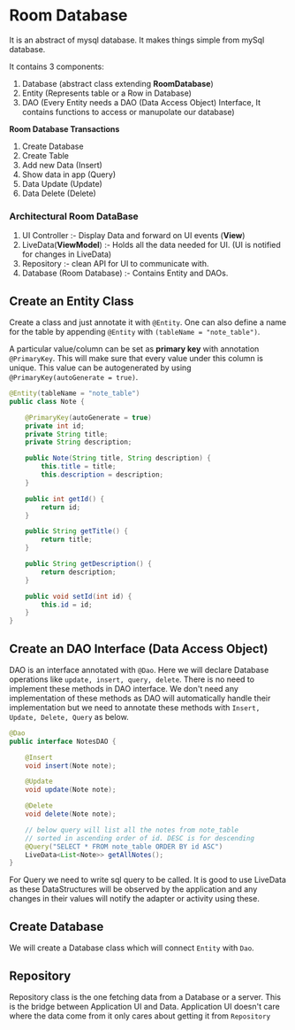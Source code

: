 # Room Database

It is an abstract of mysql database. It makes things simple from mySql database.

It contains 3 components:

1. Database (abstract class extending **RoomDatabase**)
2. Entity (Represents table or a Row in Database)
3. DAO (Every Entity needs a DAO (Data Access Object) Interface, It contains functions to access or manupolate our database)

**Room Database Transactions**

1. Create Database
2. Create Table
3. Add new Data (Insert)
4. Show data in app (Query)
5. Data Update (Update)
6. Data Delete (Delete)

### Architectural Room DataBase

1. UI Controller :- Display Data and forward on UI events (**View**)
2. LiveData(**ViewModel**) :- Holds all the data needed for UI. (UI is notified for changes in LiveData)
3. Repository :-  clean API for UI to communicate with.
4. Database (Room Database) :- Contains Entity and DAOs.





## Create an Entity Class

Create a class and just annotate it with `@Entity`. One can also define a name for the table by appending `@Entity` with `(tableName = "note_table")`. 

A particular value/column can be set as **primary key** with annotation `@PrimaryKey`. This will make sure that every value under this column is unique. This value can be autogenerated by using `@PrimaryKey(autoGenerate = true)`. 

```java
@Entity(tableName = "note_table")
public class Note {

    @PrimaryKey(autoGenerate = true)
    private int id;
    private String title;
    private String description;

    public Note(String title, String description) {
        this.title = title;
        this.description = description;
    }

    public int getId() {
        return id;
    }

    public String getTitle() {
        return title;
    }

    public String getDescription() {
        return description;
    }

    public void setId(int id) {
        this.id = id;
    }
}
```

 

## Create an DAO Interface (Data Access Object)

DAO is an interface annotated with `@Dao`. Here we will declare Database operations like `update, insert, query, delete`. There is no need to implement these methods in DAO interface. We don't need any implementation of these methods as DAO will automatically handle their implementation but we need to annotate these methods with `Insert, Update, Delete, Query` as below.

```java
@Dao
public interface NotesDAO {

    @Insert
    void insert(Note note);

    @Update
    void update(Note note);

    @Delete
    void delete(Note note);

    // below query will list all the notes from note_table
    // sorted in ascending order of id. DESC is for descending
    @Query("SELECT * FROM note_table ORDER BY id ASC")
    LiveData<List<Note>> getAllNotes();
}
```

For Query we need to write sql query to be called. It is good to use LiveData as these DataStructures will be observed by the application and any changes in their values will notify the adapter or activity using these.



## Create Database

We will create a Database class which will connect `Entity` with `Dao`. 





## Repository

Repository class is the one fetching data from a Database or a server. This is the bridge between Application UI and Data. Application UI doesn't care where the data come from it only cares about getting it from `Repository` 